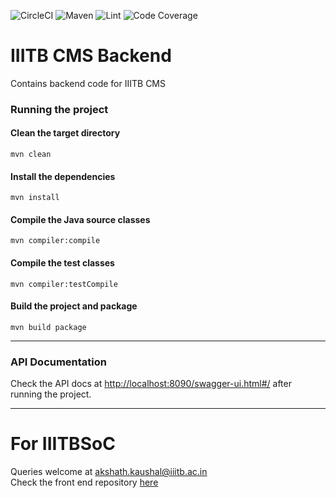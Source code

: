 ![CircleCI](https://circleci.com/gh/akshathkaushal/IIITB-CMS-Backend.svg?style=svg&circle-token=82792b994f6b5a5e5baf538ed6d2f2b50ea144b7)
![Maven](https://github.com/akshathkaushal/IIITB-CMS-Backend/actions/workflows/mvn-verify.yml/badge.svg)
![Lint](https://github.com/akshathkaushal/IIITB-CMS-Backend/actions/workflows/linter.yml/badge.svg)
![Code Coverage](https://github.com/akshathkaushal/IIITB-CMS-Backend/actions/workflows/coverage.yml/badge.svg)

# IIITB CMS Backend
Contains backend code for IIITB CMS

### Running the project
#### Clean the target directory
`mvn clean`
#### Install the dependencies
`mvn install`
#### Compile the Java source classes
`mvn compiler:compile`
#### Compile the test classes
`mvn compiler:testCompile`
#### Build the project and package
`mvn build package`

***

### API Documentation
Check the API docs at [http://localhost:8090/swagger-ui.html#/](http://localhost:8090/swagger-ui.html#/) after running the project.

***

# For IIITBSoC
Queries welcome at [akshath.kaushal@iiitb.ac.in](mailto:akshath.kaushal@iiitb.ac.in)    
Check the front end repository [here](https://github.com/akshathkaushal/IIITB-CMS-Frontend)